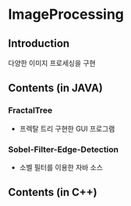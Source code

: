 # ImageProcessing

## Introduction
다양한 이미지 프로세싱을 구현
  
## Contents (in JAVA)

### FractalTree
* 프렉탈 트리 구현한 GUI 프로그램

### Sobel-Filter-Edge-Detection
* 소벨 필터를 이용한 자바 소스

## Contents (in C++)
